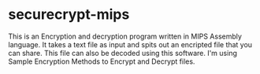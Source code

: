 # securecrypt-mips
This is an Encryption and decryption program written in MIPS Assembly language. It takes a text file as input and spits out an encripted file that you can share. This file can also be decoded using this software. I'm using Sample Encryption Methods to Encrypt and Decrypt files. 
